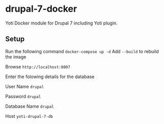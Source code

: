 # drupal-7-docker
Yoti Docker module for Drupal 7 including Yoti plugin.

## Setup

Run the following command `docker-compose up -d` Add `--build` to rebuild the image

Browse `http://localhost:8007`

Enter the folowing details for the database

User Name `drupal`

Password `drupal`

Database Name `drupal`

Host `yoti-drupal-7-db`
